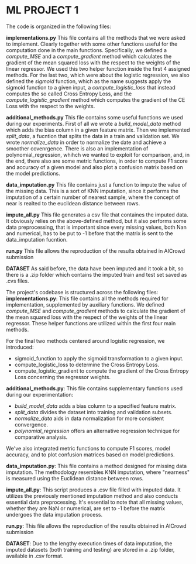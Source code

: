 # ML PROJECT 1 

The code is organized in the following files:

**implementations.py** This file contains all the methods that we were asked to implement. Clearly together with some other functions useful for the computation done in the main functions. Specifically, we defined a *compute_MSE* and a *compute_gradient* method which calculates the gradient of the mean squared loss with the respect to the weights of the linear regressor. We used this two helper function inside the first 4 assigned methods. For the last two, which were about the logistic regression, we also defined the *sigmoid* function, which as the name suggests apply the sigmoid function to a given input, a *compute_logistic_loss* that instead computes the so called Cross Entropy Loss, and the *compute_logistic_gradient* method which computes the gradient of the CE Loss with the respect to the weights.

**additional_methods.py** This file contains some useful functions we used during our experiments. First of all we wrote a *build_model_data* method which adds the bias column in a given feature matrix. Then we implemented *split_data*, a fucntion that splits the data in a train and validation set. We wrote *normalize_data* in order to normalize the date and achieve a smoother covenrgence. There is also an implementation of polynomial_regression, whihch we wanted to exploit for comparison, and, in the end, there also are some metric functions, in order to compute F1 score and accuracy of a given model and also plot a confusion matrix based on the model predictions.

**data_imputation.py** This file contains just a function to impute the value of the missing data. This is a sort of KNN imputation, since it performs the imputation of a certain number of nearest sample, where the concept of near is realted to the eucildean distance between rows. 

**impute_all.py** This file generates a csv file that containes the imputed data. It obviously relies on the above-defined method, but it also performs some data preprocessing, that is important since every missing values, both Nan and numerical, has to be put to -1 before that the matrix is sent to the data_imputation fucntion.

**run.py** This file allows the reproduction of the results obtained in AICrowd submission

**DATASET** As said before, the data have been imputed and it took a bit, so there is a .zip folder which contains the imputed train and test set saved as .cvs files.




The project's codebase is structured across the following files:
**implementations.py**: This file contains all the methods required for implementation, supplemented by auxiliary functions. We defined *compute_MSE* and *compute_gradient* methods to calculate the gradient of the mean squared loss with the respect of the weights of the linear regressor. These helper functions are utilized within the first four main methods.

For the final two methods centered around logistic regression, we introduced:
- sigmoid_function to apply the sigmoid transformation to a given input.
- compute_logistic_loss to determine the Cross Entropy Loss.
- compute_logistic_gradient to compute the gradient of the Cross Entropy Loss concerning the regressor weights.

**additional_methods.py**: This file contains supplementary functions used during our experimentation:
  - *build_model_data* adds a bias column to a specified feature matrix.
  - *split_data* divides the dataset into training and validation subsets.
  - *normalize_data* aids in data normalization for more consistent convergence.
  - *polynomial_regression* offers an alternative regression technique for comparative analysis.

We've also integrated metric functions to compute F1 scores, model accuracy, and to plot confusion matrices based on model predictions.

**data_imputation.py**: This file contains a method designed for missing data imputation. The methodology resembles KNN imputation, where "nearness" is measured using the Euclidean distance between rows.

**impute_all.py**: This script produces a .csv file filled with imputed data. It utilizes the previously mentioned imputation method and also conducts essential data preprocessing. It's essential to note that all missing values, whether they are NaN or numerical, are set to -1 before the matrix undergoes the data imputation process.

**run.py**: This file allows the reproduction of the results obtained in AICrowd submission

**DATASET**: Due to the lengthy execution times of data imputation, the imputed datasets (both training and testing) are stored in a .zip folder, available in .csv format.
